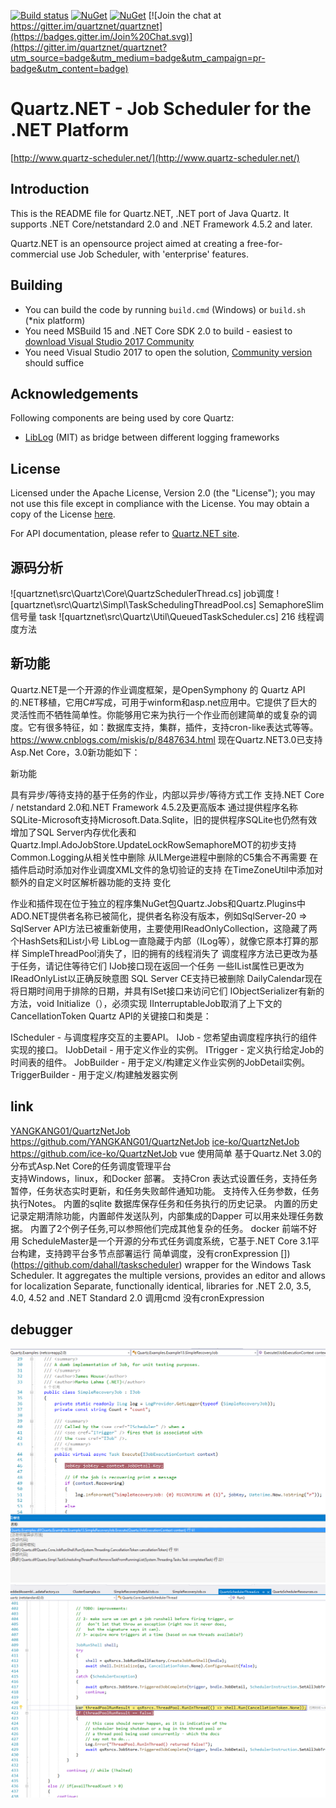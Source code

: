 [![Build status](https://ci.appveyor.com/api/projects/status/d9ahvu9u77qjhx9r/branch/master?svg=true)](https://ci.appveyor.com/project/lahma/quartznet-6fcn8/branch/master)
[![NuGet](http://img.shields.io/nuget/v/Quartz.svg)](https://www.nuget.org/packages/Quartz/)
[![NuGet](http://img.shields.io/nuget/vpre/Quartz.svg)](https://www.nuget.org/packages/Quartz/)
[![Join the chat at https://gitter.im/quartznet/quartznet](https://badges.gitter.im/Join%20Chat.svg)](https://gitter.im/quartznet/quartznet?utm_source=badge&utm_medium=badge&utm_campaign=pr-badge&utm_content=badge)

# Quartz.NET - Job Scheduler for the .NET Platform

[http://www.quartz-scheduler.net/](http://www.quartz-scheduler.net/)

## Introduction

This is the README file for Quartz.NET, .NET port of Java Quartz. It supports .NET Core/netstandard 2.0 and .NET Framework 4.5.2 and later.

Quartz.NET is an opensource project aimed at creating a
free-for-commercial use Job Scheduler, with 'enterprise' features.

## Building

* You can build the code by running `build.cmd` (Windows) or `build.sh` (*nix platform)
* You need MSBuild 15 and .NET Core SDK 2.0 to build - easiest to [download Visual Studio 2017 Community](https://www.visualstudio.com/downloads/)
* You need Visual Studio 2017 to open the solution, [Community version](https://www.visualstudio.com/downloads/) should suffice


## Acknowledgements

Following components are being used by core Quartz:

* [LibLog](https://github.com/damianh/LibLog) (MIT) as bridge between different logging frameworks


## License

Licensed under the Apache License, Version 2.0 (the "License"); you may not 
use this file except in compliance with the License. You may obtain a copy 
of the License [here](http://www.apache.org/licenses/LICENSE-2.0).

For API documentation, please refer to [Quartz.NET site](http://quartznet.sourceforge.net/apidoc/3.0/html/).



## 源码分析
![quartznet\src\Quartz\Core\QuartzSchedulerThread.cs]  job调度
![quartznet\src\Quartz\Simpl\TaskSchedulingThreadPool.cs] SemaphoreSlim 信号量 task 
![quartznet\src\Quartz\Util\QueuedTaskScheduler.cs]  216 线程调度方法



## 新功能
Quartz.NET是一个开源的作业调度框架，是OpenSymphony 的 Quartz API的.NET移植，它用C#写成，可用于winform和asp.net应用中。它提供了巨大的灵活性而不牺牲简单性。你能够用它来为执行一个作业而创建简单的或复杂的调度。它有很多特征，如：数据库支持，集群，插件，支持cron-like表达式等等。
https://www.cnblogs.com/miskis/p/8487634.html
现在Quartz.NET3.0已支持Asp.Net Core，3.0新功能如下：

新功能

具有异步/等待支持的基于任务的作业，内部以异步/等待方式工作
支持.NET Core / netstandard 2.0和.NET Framework 4.5.2及更高版本
通过提供程序名称SQLite-Microsoft支持Microsoft.Data.Sqlite，旧的提供程序SQLite也仍然有效
增加了SQL Server内存优化表和Quartz.Impl.AdoJobStore.UpdateLockRowSemaphoreMOT的初步支持
Common.Logging从相关性中删除
从ILMerge进程中删除的C5集合不再需要
在插件启动时添加对作业调度XML文件的急切验证的支持
在TimeZoneUtil中添加对额外的自定义时区解析器功能的支持
变化

作业和插件现在位于独立的程序集NuGet包Quartz.Jobs和Quartz.Plugins中
ADO.NET提供者名称已被简化，提供者名称没有版本，例如SqlServer-20 => SqlServer
API方法已被重新使用，主要使用IReadOnlyCollection，这隐藏了两个HashSets和List小号
LibLog一直隐藏于内部（ILog等），就像它原本打算的那样
SimpleThreadPool消失了，旧的拥有的线程消失了
调度程序方法已更改为基于任务，请记住等待它们
IJob接口现在返回一个任务
一些IList属性已更改为IReadOnlyList以正确反映意图
SQL Server CE支持已被删除
DailyCalendar现在将日期时间用于排除的日期，并具有ISet接口来访问它们
IObjectSerializer有新的方法，void Initialize（），必须实现
IInterruptableJob取消了上下文的CancellationToken
Quartz API的关键接口和类是：

IScheduler - 与调度程序交互的主要API。
IJob - 您希望由调度程序执行的组件实现的接口。
IJobDetail - 用于定义作业的实例。
ITrigger - 定义执行给定Job的时间表的组件。
JobBuilder - 用于定义/构建定义作业实例的JobDetail实例。
TriggerBuilder - 用于定义/构建触发器实例



## link
[YANGKANG01/QuartzNetJob](https://www.cnblogs.com/miskis/p/8484252.html)   https://github.com/YANGKANG01/QuartzNetJob
[ice-ko/QuartzNetJob](https://www.cnblogs.com/miskis/p/8487634.html)  https://github.com/ice-ko/QuartzNetJob
[](https://github.com/cq-panda/Quartz.NetUI)  vue 
[](https://github.com/demirermustafa/Quartz.Extensions.Microsoft.DependencyInjection) 使用简单
[](https://github.com/ypxf369/TaskManagerQuartzNetCore) 基于Quartz.Net 3.0的分布式Asp.Net Core的任务调度管理平台	
[](https://gitee.com/tm2002/FI.BatchJob)支持Windows，linux，和Docker 部署。
支持Cron 表达式设置任务，支持任务暂停，任务状态实时更新，和任务失败邮件通知功能。 支持传入任务参数，任务执行Notes。 内置的sqlite 数据库保存任务和任务执行的历史记录。
内置的历史记录定期清除功能，内置邮件发送队列，内部集成的Dapper 可以用来处理任务数据。
内置了2个例子任务,可以参照他们完成其他复杂的任务。
[](https://github.com/zhaopeiym/quartzui)  docker 前端不好用
[](https://github.com/hey-hoho/ScheduleMasterCore) ScheduleMaster是一个开源的分布式任务调度系统，它基于.NET Core 3.1平台构建，支持跨平台多节点部署运行
[](https://github.com/fluentscheduler/FluentScheduler)简单调度，没有cronExpression
[](https://github.com/kdcllc/CronScheduler.AspNetCore)
[])(https://github.com/dahall/taskscheduler)  wrapper for the Windows Task Scheduler. It aggregates the multiple versions, provides an editor and allows for localization
Separate, functionally identical, libraries for .NET 2.0, 3.5, 4.0, 4.52 and .NET Standard 2.0  调用cmd 没有cronExpression
[](https://github.com/R-Suite/R.Scheduler)

## debugger
![调试1](./doc/img/100911175046.png)
![调试1](./doc/img/220200911175132.png)